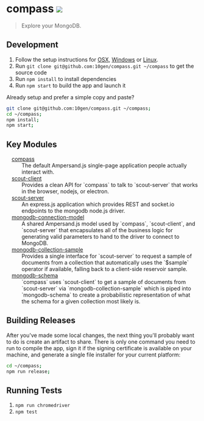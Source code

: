 # compass [![][travis_img]][travis_url]

> Explore your MongoDB.

## Development

1. Follow the setup instructions for [OSX][setup-osx], [Windows][setup-windows] or [Linux][setup-linux].
2. Run `git clone git@github.com:10gen/compass.git ~/compass` to get the source code
3. Run `npm install` to install dependencies
4. Run `npm start` to build the app and launch it

Already setup and prefer a simple copy and paste?

```bash
git clone git@github.com:10gen/compass.git ~/compass;
cd ~/compass;
npm install;
npm start;
```

## Key Modules

<dl>
  <dt><a href="https://magnum.travis-ci.com/10gen/compass"><img src="https://magnum.travis-ci.com/10gen/compass.svg?token=q2zsnxCbboarF6KYRYxM&branch=master" height="10" /></a>&nbsp;<a href="https://github.com/10gen/compass">compass</a> </dt>
  <dd>
    The default Ampersand.js single-page application people actually interact with.
  </dd>
  <dt><a href="https://magnum.travis-ci.com/10gen/scout-client"><img src="https://magnum.travis-ci.com/10gen/scout-client.svg?token=q2zsnxCbboarF6KYRYxM&branch=master" height="10" /></a>&nbsp;<a href="https://github.com/10gen/scout-client">scout-client</a></dt>
  <dd>
    Provides a clean API for `compass` to talk to `scout-server` that works in the browser, nodejs, or electron.
  </dd>
  <dt><a href="https://magnum.travis-ci.com/10gen/scout-server"><img src="https://magnum.travis-ci.com/10gen/scout-server.svg?token=q2zsnxCbboarF6KYRYxM&branch=master" height="10" /></a>&nbsp;<a href="https://github.com/10gen/scout-server">scout-server</a></dt>
  <dd>
    An express.js application which provides REST and socket.io endpoints
    to the mongodb node.js driver.
  </dd>
  <dt><a href="https://travis-ci.org/mongodb-js/mongodb-connection-model"><img src="https://secure.travis-ci.org/mongodb-js/mongodb-connection-model.svg?branch=master" height="10" /></a>&nbsp;<a href="https://github.com/mongodb-js/mongodb-connection-model">mongodb-connection-model</a></dt>
  <dd>
    A shared Ampersand.js model used by `compass`, `scout-client`, and `scout-server` that encapsulates
    all of the business logic for generating valid parameters to hand to the driver to connect to MongoDB.
  </dd>
  <dt><a href="https://travis-ci.org/mongodb-js/mongodb-collection-sample"><img src="https://secure.travis-ci.org/mongodb-js/mongodb-collection-sample.svg?branch=master" height="10" /></a>&nbsp;<a href="https://github.com/mongodb-js/mongodb-collection-sample">mongodb-collection-sample</a></dt>
  <dd>
    Provides a single interface for `scout-server` to request a sample of documents from a collection that automatically uses the `$sample` operator if available, falling back to a client-side reservoir sample.
  </dd>
  <dt><a href="https://travis-ci.org/mongodb-js/mongodb-schema"><img src="https://secure.travis-ci.org/mongodb-js/mongodb-schema.svg?branch=master" height="10" /></a>&nbsp;<a href="https://github.com/mongodb-js/mongodb-schema">mongodb-schema</a></dt>
  <dd>
    `compass` uses `scout-client` to get a sample of documents from `scout-server` via `mongodb-collection-sample` which is piped into `mongodb-schema` to create a probabilistic representation of what the schema for a given collection most likely is.
  </dd>
</dl>


## Building Releases

After you've made some local changes, the next thing you'll probably want to do
is create an artifact to share. There is only one command you need to run to compile the app,
sign it if the signing certificate is available on your machine, and generate a single file
installer for your current platform:

```bash
cd ~/compass;
npm run release;
```

## Running Tests

1. `npm run chromedriver`
1. `npm test`

[setup-osx]: https://github.com/mongodb-js/mongodb-js/blob/master/docs/setup.md#osx-setup
[setup-windows]: https://github.com/mongodb-js/mongodb-js/blob/master/docs/setup.md#windows-setup
[setup-linux]: https://github.com/mongodb-js/mongodb-js/blob/master/docs/setup.md#linux-setup
[travis_img]: https://magnum.travis-ci.com/10gen/compass.svg?token=q2zsnxCbboarF6KYRYxM&branch=master
[travis_url]: https://magnum.travis-ci.com/10gen/compass
